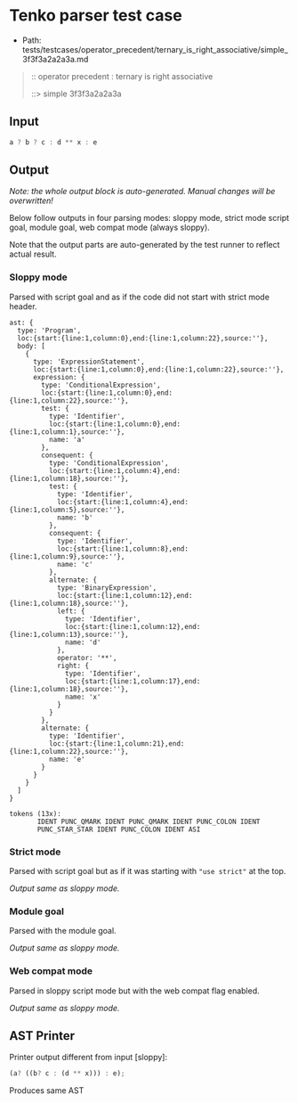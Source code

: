 # Tenko parser test case

- Path: tests/testcases/operator_precedent/ternary_is_right_associative/simple_3f3f3a2a2a3a.md

> :: operator precedent : ternary is right associative
>
> ::> simple 3f3f3a2a2a3a

## Input

`````js
a ? b ? c : d ** x : e
`````

## Output

_Note: the whole output block is auto-generated. Manual changes will be overwritten!_

Below follow outputs in four parsing modes: sloppy mode, strict mode script goal, module goal, web compat mode (always sloppy).

Note that the output parts are auto-generated by the test runner to reflect actual result.

### Sloppy mode

Parsed with script goal and as if the code did not start with strict mode header.

`````
ast: {
  type: 'Program',
  loc:{start:{line:1,column:0},end:{line:1,column:22},source:''},
  body: [
    {
      type: 'ExpressionStatement',
      loc:{start:{line:1,column:0},end:{line:1,column:22},source:''},
      expression: {
        type: 'ConditionalExpression',
        loc:{start:{line:1,column:0},end:{line:1,column:22},source:''},
        test: {
          type: 'Identifier',
          loc:{start:{line:1,column:0},end:{line:1,column:1},source:''},
          name: 'a'
        },
        consequent: {
          type: 'ConditionalExpression',
          loc:{start:{line:1,column:4},end:{line:1,column:18},source:''},
          test: {
            type: 'Identifier',
            loc:{start:{line:1,column:4},end:{line:1,column:5},source:''},
            name: 'b'
          },
          consequent: {
            type: 'Identifier',
            loc:{start:{line:1,column:8},end:{line:1,column:9},source:''},
            name: 'c'
          },
          alternate: {
            type: 'BinaryExpression',
            loc:{start:{line:1,column:12},end:{line:1,column:18},source:''},
            left: {
              type: 'Identifier',
              loc:{start:{line:1,column:12},end:{line:1,column:13},source:''},
              name: 'd'
            },
            operator: '**',
            right: {
              type: 'Identifier',
              loc:{start:{line:1,column:17},end:{line:1,column:18},source:''},
              name: 'x'
            }
          }
        },
        alternate: {
          type: 'Identifier',
          loc:{start:{line:1,column:21},end:{line:1,column:22},source:''},
          name: 'e'
        }
      }
    }
  ]
}

tokens (13x):
       IDENT PUNC_QMARK IDENT PUNC_QMARK IDENT PUNC_COLON IDENT
       PUNC_STAR_STAR IDENT PUNC_COLON IDENT ASI
`````

### Strict mode

Parsed with script goal but as if it was starting with `"use strict"` at the top.

_Output same as sloppy mode._

### Module goal

Parsed with the module goal.

_Output same as sloppy mode._

### Web compat mode

Parsed in sloppy script mode but with the web compat flag enabled.

_Output same as sloppy mode._

## AST Printer

Printer output different from input [sloppy]:

````js
(a? ((b? c : (d ** x))) : e);
````

Produces same AST
